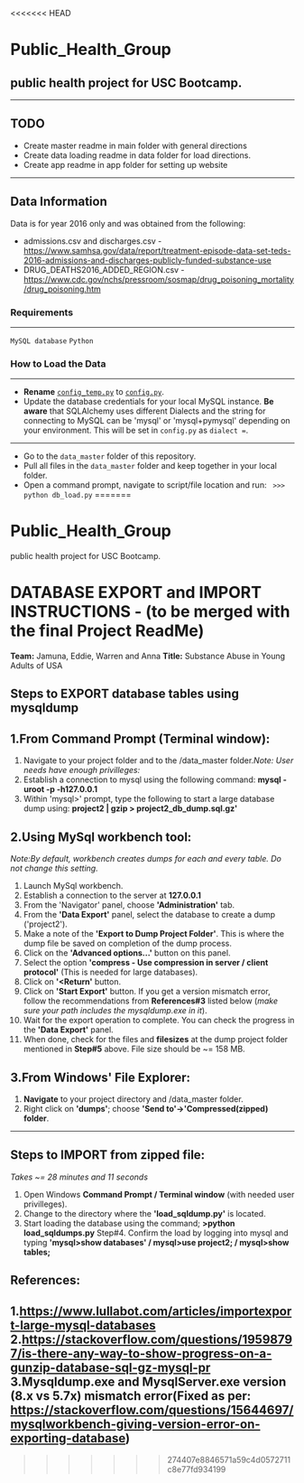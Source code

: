 <<<<<<< HEAD
# Public_Health_Group
public health project for USC Bootcamp.
---
---
## TODO
- Create master readme in main folder with general directions
- Create data loading readme in data folder for load directions.
- Create app readme in app folder for setting up website
---
## Data Information
Data is for year 2016 only and was obtained from the following:
- admissions.csv and discharges.csv - https://www.samhsa.gov/data/report/treatment-episode-data-set-teds-2016-admissions-and-discharges-publicly-funded-substance-use
- DRUG_DEATHS2016_ADDED_REGION.csv - https://www.cdc.gov/nchs/pressroom/sosmap/drug_poisoning_mortality/drug_poisoning.htm

### Requirements
---
` MySQL database `
` Python `

### How to Load the Data
---
 - **Rename** [`config_temp.py`](config_temp.py) to [`config.py`](config.py). 
 - Update the database credentials for your local MySQL instance. **Be aware** that SQLAlchemy uses different Dialects and the string for connecting to MySQL can be 'mysql' or 'mysql+pymysql' depending on your environment. This will be set in `config.py` as `dialect =`.
---
- Go to the `data_master` folder of this repository.
- Pull all files in the `data_master` folder and keep together in your local folder.
- Open a command prompt, navigate to script/file location and run: ` >>> python db_load.py`
=======
# Public_Health_Group #
public health project for USC Bootcamp.
# DATABASE EXPORT and IMPORT INSTRUCTIONS - (to be merged with the final Project ReadMe) #
**Team:** Jamuna, Eddie, Warren and Anna
**Title:** Substance Abuse in Young Adults of USA

Steps to EXPORT database tables using mysqldump
---------------------------------------------------------------------
1.From Command Prompt (Terminal window):
---------------------------------------
1. Navigate to your project folder and to the /data_master folder.*Note: User needs have enough privilleges:*
2. Establish a connection to mysql using the following command:
**mysql -uroot -p -h127.0.0.1**
3. Within 'mysql>' prompt, type the following to start a large database dump using:
**project2 | gzip > project2_db_dump.sql.gz'**

2.Using MySql workbench tool:
---------------------------------------
*Note:By default, workbench creates dumps for each and every table.  Do not change this setting.*
1. Launch MySql workbench.
2. Establish a connection to the server at **127.0.0.1**
3. From the 'Navigator' panel, choose **'Administration'** tab.
4. From the **'Data Export'** panel, select the database to create a dump ('project2').
5. Make a note of the **'Export to Dump Project Folder'**. This is where the dump file be saved on completion of the dump process.
6. Click on the **'Advanced options...'** button on this panel.
7. Select the option **'compress - Use compression in server / client protocol'** (This is needed for large databases).
8. Click on **'<Return'** button.
9. Click on **'Start Export'** button. If you get a version mismatch error, follow the recommendations from **References#3** listed below (*make sure your path includes the mysqldump.exe in it*).
10. Wait for the export operation to complete. You can check the progress in the **'Data Export'** panel.
11. When done, check for the files and **filesizes** at the dump project folder mentioned in **Step#5** above. File size should be ~= 158 MB.

3.From Windows' File Explorer:
------------------------------
1. **Navigate** to your project directory and /data_master folder.
2. Right click on **'dumps'**; choose **'Send to'->'Compressed(zipped) folder**.

---------------------------------------------------------------------

Steps to IMPORT from zipped file:
---------------------------------------------------------------------
*Takes ~= 28 minutes and 11 seconds*
1. Open Windows **Command Prompt / Terminal window** (with needed user privilleges).
2. Change to the directory where the **'load_sqldump.py'** is located.
3. Start loading the database using the command;
**>python load_sqldumps.py**
Step#4. Confirm the load by logging into mysql and typing **'mysql>show databases' / mysql>use project2; / mysql>show tables;**

**References:**
----------------------------------------------------------------------
1.https://www.lullabot.com/articles/importexport-large-mysql-databases
2.https://stackoverflow.com/questions/19598797/is-there-any-way-to-show-progress-on-a-gunzip-database-sql-gz-mysql-pr
3.Mysqldump.exe and MysqlServer.exe version (8.x vs 5.7x) mismatch error(Fixed as per:
             https://stackoverflow.com/questions/15644697/mysqlworkbench-giving-version-error-on-exporting-database)
----------------------------------------------------------------------
>>>>>>> 274407e8846571a59c4d0572711c8e77fd934199
